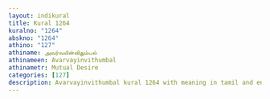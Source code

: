 ```yaml
---
layout: indikural
title: Kural 1264
kuralno: "1264"
abskno: "1264"
athino: "127"
athiname: அவர்வயின்விதும்பல்
athinameen: Avarvayinvithumbal
athinametr: Mutual Desire
categories: [127]
description: Avarvayinvithumbal kural 1264 with meaning in tamil and english 
---
```


